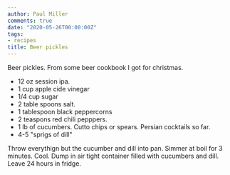 ```yaml
---
author: Paul Miller
comments: true
date: "2020-05-26T00:00:00Z"
tags:
- recipes
title: Beer pickles
---
```


Beer pickles. From some beer cookbook I got for christmas. 

* 12 oz session ipa.
* 1 cup apple cide vinegar
* 1/4 cup sugar
* 2 table spoons salt.
* 1 tablespoon black peppercorns
* 2 teaspons red chili pepppers.
* 1 lb of cucumbers. Cutto chips or spears. Persian cocktails so far. 
* 4-5 "sprigs of dill"

Throw everythign but the cucumber and dill into pan. Simmer at boil for 3 minutes. Cool. Dump in air tight container filled with cucumbers and dill. Leave 24 hours in fridge.




